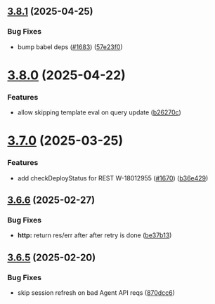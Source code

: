 ## [3.8.1](https://github.com/jsforce/jsforce/compare/3.8.0...3.8.1) (2025-04-25)


### Bug Fixes

* bump babel deps ([#1683](https://github.com/jsforce/jsforce/issues/1683)) ([57e23f0](https://github.com/jsforce/jsforce/commit/57e23f08aa7476a20c11b32146d10e30dd528a92))



# [3.8.0](https://github.com/jsforce/jsforce/compare/3.7.0...3.8.0) (2025-04-22)


### Features

* allow skipping template eval on query update ([b26270c](https://github.com/jsforce/jsforce/commit/b26270c491ee227d91a643ec4bd723cb4855d666))



# [3.7.0](https://github.com/jsforce/jsforce/compare/3.6.6...3.7.0) (2025-03-25)


### Features

* add checkDeployStatus for REST W-18012955 ([#1670](https://github.com/jsforce/jsforce/issues/1670)) ([b36e429](https://github.com/jsforce/jsforce/commit/b36e429d894d6deec4766523aa4809b702bac7c8))



## [3.6.6](https://github.com/jsforce/jsforce/compare/3.6.5...3.6.6) (2025-02-27)


### Bug Fixes

* **http:** return res/err after after retry is done ([be37b13](https://github.com/jsforce/jsforce/commit/be37b1379877a45e944194145f0d728c83ce4027))



## [3.6.5](https://github.com/jsforce/jsforce/compare/3.6.4...3.6.5) (2025-02-20)


### Bug Fixes

* skip session refresh on bad Agent API reqs ([870dcc6](https://github.com/jsforce/jsforce/commit/870dcc665e1cf49ddad38fb6cc9723c5c199be4e))



